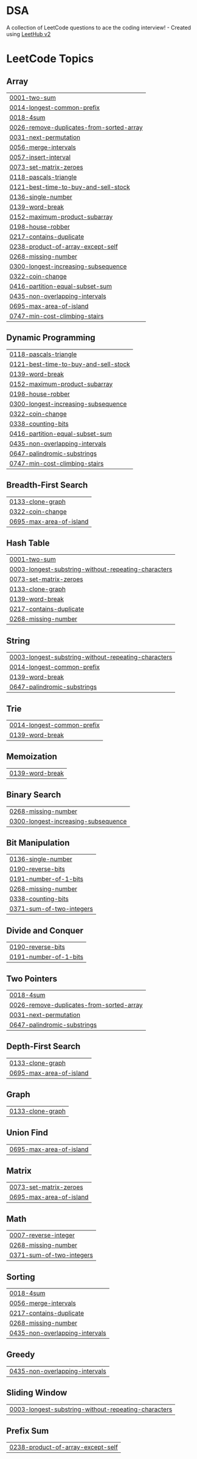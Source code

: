 # DSA
A collection of LeetCode questions to ace the coding interview! - Created using [LeetHub v2](https://github.com/arunbhardwaj/LeetHub-2.0)

<!---LeetCode Topics Start-->
# LeetCode Topics
## Array
|  |
| ------- |
| [0001-two-sum](https://github.com/An1117/DSA/tree/master/0001-two-sum) |
| [0014-longest-common-prefix](https://github.com/An1117/DSA/tree/master/0014-longest-common-prefix) |
| [0018-4sum](https://github.com/An1117/DSA/tree/master/0018-4sum) |
| [0026-remove-duplicates-from-sorted-array](https://github.com/An1117/DSA/tree/master/0026-remove-duplicates-from-sorted-array) |
| [0031-next-permutation](https://github.com/An1117/DSA/tree/master/0031-next-permutation) |
| [0056-merge-intervals](https://github.com/An1117/DSA/tree/master/0056-merge-intervals) |
| [0057-insert-interval](https://github.com/An1117/DSA/tree/master/0057-insert-interval) |
| [0073-set-matrix-zeroes](https://github.com/An1117/DSA/tree/master/0073-set-matrix-zeroes) |
| [0118-pascals-triangle](https://github.com/An1117/DSA/tree/master/0118-pascals-triangle) |
| [0121-best-time-to-buy-and-sell-stock](https://github.com/An1117/DSA/tree/master/0121-best-time-to-buy-and-sell-stock) |
| [0136-single-number](https://github.com/An1117/DSA/tree/master/0136-single-number) |
| [0139-word-break](https://github.com/An1117/DSA/tree/master/0139-word-break) |
| [0152-maximum-product-subarray](https://github.com/An1117/DSA/tree/master/0152-maximum-product-subarray) |
| [0198-house-robber](https://github.com/An1117/DSA/tree/master/0198-house-robber) |
| [0217-contains-duplicate](https://github.com/An1117/DSA/tree/master/0217-contains-duplicate) |
| [0238-product-of-array-except-self](https://github.com/An1117/DSA/tree/master/0238-product-of-array-except-self) |
| [0268-missing-number](https://github.com/An1117/DSA/tree/master/0268-missing-number) |
| [0300-longest-increasing-subsequence](https://github.com/An1117/DSA/tree/master/0300-longest-increasing-subsequence) |
| [0322-coin-change](https://github.com/An1117/DSA/tree/master/0322-coin-change) |
| [0416-partition-equal-subset-sum](https://github.com/An1117/DSA/tree/master/0416-partition-equal-subset-sum) |
| [0435-non-overlapping-intervals](https://github.com/An1117/DSA/tree/master/0435-non-overlapping-intervals) |
| [0695-max-area-of-island](https://github.com/An1117/DSA/tree/master/0695-max-area-of-island) |
| [0747-min-cost-climbing-stairs](https://github.com/An1117/DSA/tree/master/0747-min-cost-climbing-stairs) |
## Dynamic Programming
|  |
| ------- |
| [0118-pascals-triangle](https://github.com/An1117/DSA/tree/master/0118-pascals-triangle) |
| [0121-best-time-to-buy-and-sell-stock](https://github.com/An1117/DSA/tree/master/0121-best-time-to-buy-and-sell-stock) |
| [0139-word-break](https://github.com/An1117/DSA/tree/master/0139-word-break) |
| [0152-maximum-product-subarray](https://github.com/An1117/DSA/tree/master/0152-maximum-product-subarray) |
| [0198-house-robber](https://github.com/An1117/DSA/tree/master/0198-house-robber) |
| [0300-longest-increasing-subsequence](https://github.com/An1117/DSA/tree/master/0300-longest-increasing-subsequence) |
| [0322-coin-change](https://github.com/An1117/DSA/tree/master/0322-coin-change) |
| [0338-counting-bits](https://github.com/An1117/DSA/tree/master/0338-counting-bits) |
| [0416-partition-equal-subset-sum](https://github.com/An1117/DSA/tree/master/0416-partition-equal-subset-sum) |
| [0435-non-overlapping-intervals](https://github.com/An1117/DSA/tree/master/0435-non-overlapping-intervals) |
| [0647-palindromic-substrings](https://github.com/An1117/DSA/tree/master/0647-palindromic-substrings) |
| [0747-min-cost-climbing-stairs](https://github.com/An1117/DSA/tree/master/0747-min-cost-climbing-stairs) |
## Breadth-First Search
|  |
| ------- |
| [0133-clone-graph](https://github.com/An1117/DSA/tree/master/0133-clone-graph) |
| [0322-coin-change](https://github.com/An1117/DSA/tree/master/0322-coin-change) |
| [0695-max-area-of-island](https://github.com/An1117/DSA/tree/master/0695-max-area-of-island) |
## Hash Table
|  |
| ------- |
| [0001-two-sum](https://github.com/An1117/DSA/tree/master/0001-two-sum) |
| [0003-longest-substring-without-repeating-characters](https://github.com/An1117/DSA/tree/master/0003-longest-substring-without-repeating-characters) |
| [0073-set-matrix-zeroes](https://github.com/An1117/DSA/tree/master/0073-set-matrix-zeroes) |
| [0133-clone-graph](https://github.com/An1117/DSA/tree/master/0133-clone-graph) |
| [0139-word-break](https://github.com/An1117/DSA/tree/master/0139-word-break) |
| [0217-contains-duplicate](https://github.com/An1117/DSA/tree/master/0217-contains-duplicate) |
| [0268-missing-number](https://github.com/An1117/DSA/tree/master/0268-missing-number) |
## String
|  |
| ------- |
| [0003-longest-substring-without-repeating-characters](https://github.com/An1117/DSA/tree/master/0003-longest-substring-without-repeating-characters) |
| [0014-longest-common-prefix](https://github.com/An1117/DSA/tree/master/0014-longest-common-prefix) |
| [0139-word-break](https://github.com/An1117/DSA/tree/master/0139-word-break) |
| [0647-palindromic-substrings](https://github.com/An1117/DSA/tree/master/0647-palindromic-substrings) |
## Trie
|  |
| ------- |
| [0014-longest-common-prefix](https://github.com/An1117/DSA/tree/master/0014-longest-common-prefix) |
| [0139-word-break](https://github.com/An1117/DSA/tree/master/0139-word-break) |
## Memoization
|  |
| ------- |
| [0139-word-break](https://github.com/An1117/DSA/tree/master/0139-word-break) |
## Binary Search
|  |
| ------- |
| [0268-missing-number](https://github.com/An1117/DSA/tree/master/0268-missing-number) |
| [0300-longest-increasing-subsequence](https://github.com/An1117/DSA/tree/master/0300-longest-increasing-subsequence) |
## Bit Manipulation
|  |
| ------- |
| [0136-single-number](https://github.com/An1117/DSA/tree/master/0136-single-number) |
| [0190-reverse-bits](https://github.com/An1117/DSA/tree/master/0190-reverse-bits) |
| [0191-number-of-1-bits](https://github.com/An1117/DSA/tree/master/0191-number-of-1-bits) |
| [0268-missing-number](https://github.com/An1117/DSA/tree/master/0268-missing-number) |
| [0338-counting-bits](https://github.com/An1117/DSA/tree/master/0338-counting-bits) |
| [0371-sum-of-two-integers](https://github.com/An1117/DSA/tree/master/0371-sum-of-two-integers) |
## Divide and Conquer
|  |
| ------- |
| [0190-reverse-bits](https://github.com/An1117/DSA/tree/master/0190-reverse-bits) |
| [0191-number-of-1-bits](https://github.com/An1117/DSA/tree/master/0191-number-of-1-bits) |
## Two Pointers
|  |
| ------- |
| [0018-4sum](https://github.com/An1117/DSA/tree/master/0018-4sum) |
| [0026-remove-duplicates-from-sorted-array](https://github.com/An1117/DSA/tree/master/0026-remove-duplicates-from-sorted-array) |
| [0031-next-permutation](https://github.com/An1117/DSA/tree/master/0031-next-permutation) |
| [0647-palindromic-substrings](https://github.com/An1117/DSA/tree/master/0647-palindromic-substrings) |
## Depth-First Search
|  |
| ------- |
| [0133-clone-graph](https://github.com/An1117/DSA/tree/master/0133-clone-graph) |
| [0695-max-area-of-island](https://github.com/An1117/DSA/tree/master/0695-max-area-of-island) |
## Graph
|  |
| ------- |
| [0133-clone-graph](https://github.com/An1117/DSA/tree/master/0133-clone-graph) |
## Union Find
|  |
| ------- |
| [0695-max-area-of-island](https://github.com/An1117/DSA/tree/master/0695-max-area-of-island) |
## Matrix
|  |
| ------- |
| [0073-set-matrix-zeroes](https://github.com/An1117/DSA/tree/master/0073-set-matrix-zeroes) |
| [0695-max-area-of-island](https://github.com/An1117/DSA/tree/master/0695-max-area-of-island) |
## Math
|  |
| ------- |
| [0007-reverse-integer](https://github.com/An1117/DSA/tree/master/0007-reverse-integer) |
| [0268-missing-number](https://github.com/An1117/DSA/tree/master/0268-missing-number) |
| [0371-sum-of-two-integers](https://github.com/An1117/DSA/tree/master/0371-sum-of-two-integers) |
## Sorting
|  |
| ------- |
| [0018-4sum](https://github.com/An1117/DSA/tree/master/0018-4sum) |
| [0056-merge-intervals](https://github.com/An1117/DSA/tree/master/0056-merge-intervals) |
| [0217-contains-duplicate](https://github.com/An1117/DSA/tree/master/0217-contains-duplicate) |
| [0268-missing-number](https://github.com/An1117/DSA/tree/master/0268-missing-number) |
| [0435-non-overlapping-intervals](https://github.com/An1117/DSA/tree/master/0435-non-overlapping-intervals) |
## Greedy
|  |
| ------- |
| [0435-non-overlapping-intervals](https://github.com/An1117/DSA/tree/master/0435-non-overlapping-intervals) |
## Sliding Window
|  |
| ------- |
| [0003-longest-substring-without-repeating-characters](https://github.com/An1117/DSA/tree/master/0003-longest-substring-without-repeating-characters) |
## Prefix Sum
|  |
| ------- |
| [0238-product-of-array-except-self](https://github.com/An1117/DSA/tree/master/0238-product-of-array-except-self) |
<!---LeetCode Topics End-->
